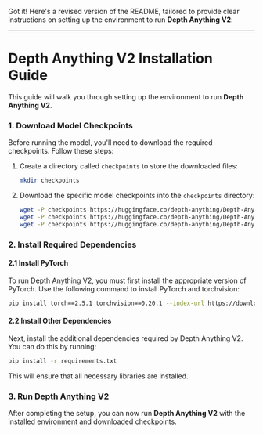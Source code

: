Got it! Here's a revised version of the README, tailored to provide clear instructions on setting up the environment to run **Depth Anything V2**:

---

# Depth Anything V2 Installation Guide

This guide will walk you through setting up the environment to run **Depth Anything V2**.

### 1. Download Model Checkpoints

Before running the model, you'll need to download the required checkpoints. Follow these steps:

1. Create a directory called `checkpoints` to store the downloaded files:
   ```bash
   mkdir checkpoints
   ```

2. Download the specific model checkpoints into the `checkpoints` directory:
   ```bash
   wget -P checkpoints https://huggingface.co/depth-anything/Depth-Anything-V2-Small/resolve/main/depth_anything_v2_vits.pth
   wget -P checkpoints https://huggingface.co/depth-anything/Depth-Anything-V2-Base/resolve/main/depth_anything_v2_vitb.pth
   wget -P checkpoints https://huggingface.co/depth-anything/Depth-Anything-V2-Large/resolve/main/depth_anything_v2_vitl.pth
   ```

### 2. Install Required Dependencies

#### 2.1 Install PyTorch

To run Depth Anything V2, you must first install the appropriate version of PyTorch. Use the following command to install PyTorch and torchvision:

```bash
pip install torch==2.5.1 torchvision==0.20.1 --index-url https://download.pytorch.org/whl/cu118
```

#### 2.2 Install Other Dependencies

Next, install the additional dependencies required by Depth Anything V2. You can do this by running:

```bash
pip install -r requirements.txt
```

This will ensure that all necessary libraries are installed.

### 3. Run Depth Anything V2

After completing the setup, you can now run **Depth Anything V2** with the installed environment and downloaded checkpoints.
